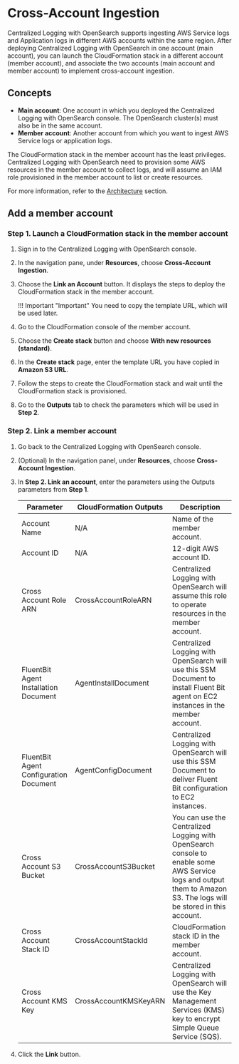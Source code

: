 # Cross-Account Ingestion

Centralized Logging with OpenSearch supports ingesting AWS Service logs and Application logs in different AWS accounts within the same region. After deploying Centralized Logging with OpenSearch in one account (main account), you can launch the CloudFormation stack in a different account (member account), and associate the two accounts (main account and member account) to implement cross-account ingestion.

## Concepts

- **Main account**: One account in which you deployed the Centralized Logging with OpenSearch console. The OpenSearch cluster(s) must also be in the same account.
- **Member account**: Another account from which you want to ingest AWS Service logs or application logs. 

The CloudFormation stack in the member account has the least privileges. Centralized Logging with OpenSearch need to provision some AWS resources in the member account to collect logs, and will assume an IAM role provisioned in the member account to list or create resources. 

For more information, refer to the [Architecture](../architecture.md) section.

## Add a member account

### Step 1. Launch a CloudFormation stack in the member account

1. Sign in to the Centralized Logging with OpenSearch console.

2. In the navigation pane, under **Resources**, choose **Cross-Account Ingestion**. 

3. Choose the **Link an Account** button. It displays the steps to deploy the CloudFormation stack in the member account. 

    !!! Important "Important"
        You need to copy the template URL, which will be used later.

4. Go to the CloudFormation console of the member account.

5. Choose the **Create stack** button and choose **With new resources (standard)**.

6. In the **Create stack** page, enter the template URL you have copied in **Amazon S3 URL**.  

7. Follow the steps to create the CloudFormation stack and wait until the CloudFormation stack is provisioned. 

8. Go to the **Outputs** tab to check the parameters which will be used in **Step 2**.

### Step 2. Link a member account

1. Go back to the Centralized Logging with OpenSearch console.
2. (Optional) In the navigation panel, under **Resources**, choose **Cross-Account Ingestion**.
3. In **Step 2. Link an account**, enter the parameters using the Outputs parameters from **Step 1**. 

    | Parameter                              | CloudFormation Outputs | Description                                                  |
    |------------------------| --------------------- | ------------------------------------------------------------ |
    | Account Name                           | N/A                    | Name of the member account.                       |
    | Account ID                             | N/A                    | 12-digit AWS account ID.                                |
    | Cross Account Role ARN                 | CrossAccountRoleARN    | Centralized Logging with OpenSearch will assume this role to operate resources in the member account. |
    | FluentBit Agent Installation Document  | AgentInstallDocument   | Centralized Logging with OpenSearch will use this SSM Document to install Fluent Bit agent on EC2 instances in the member account. |
    | FluentBit Agent Configuration Document | AgentConfigDocument    | Centralized Logging with OpenSearch will use this SSM Document to deliver Fluent Bit configuration to EC2 instances. |
    | Cross Account S3 Bucket                | CrossAccountS3Bucket   | You can use the Centralized Logging with OpenSearch console to enable some AWS Service logs and output them to Amazon S3. The logs will be stored in this account. |
    | Cross Account Stack ID                 | CrossAccountStackId    | CloudFormation stack ID in the member account.           |
    | Cross Account KMS Key                  | CrossAccountKMSKeyARN  | Centralized Logging with OpenSearch will use the Key Management Services (KMS) key to encrypt Simple Queue Service (SQS).                 |

4. Click the **Link** button.
